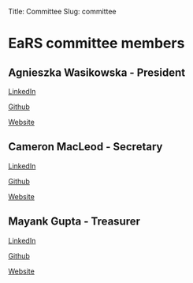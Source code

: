 Title: Committee
Slug: committee

EaRS committee members
======================

Agnieszka Wasikowska - **President**
------------------------------------
[LinkedIn]()

[Github](https://github.com/aga11313)

[Website]()

Cameron MacLeod - **Secretary**
-------------------------------
[LinkedIn](https://www.linkedin.com/in/cameronjohnmacleod/)

[Github](https://github.com/aga11313)

[Website](http://cameronmacleod.com)

Mayank Gupta - **Treasurer**
-------------------------------
[LinkedIn]()

[Github](https://github.com/aga11313)

[Website]()
